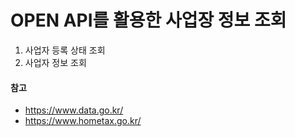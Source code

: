 # OPEN API를 활용한 사업장 정보 조회
1. 사업자 등록 상태 조회
2. 사업자 정보 조회

#### 참고
- https://www.data.go.kr/
- https://www.hometax.go.kr/
